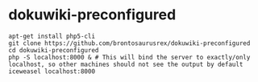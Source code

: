 # dokuwiki-preconfigured

    apt-get install php5-cli
    git clone https://github.com/brontosaurusrex/dokuwiki-preconfigured
    cd dokuwiki-preconfigured
    php -S localhost:8000 & # This will bind the server to exactly/only localhost, so other machines should not see the output by default
    iceweasel localhost:8000
